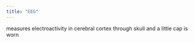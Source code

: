 ```yaml
---
title: "EEG"
---
```

measures electroactivity in cerebral cortex through skull and a little cap is worn

